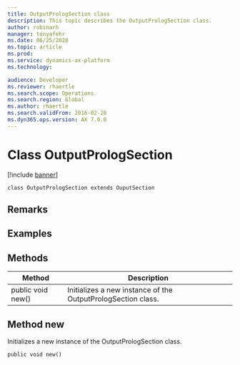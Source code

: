 ```yaml
---
title: OutputPrologSection class
description: This topic describes the OutputPrologSection class.
author: robinarh
manager: tonyafehr
ms.date: 06/25/2020
ms.topic: article
ms.prod: 
ms.service: dynamics-ax-platform
ms.technology: 

audience: Developer
ms.reviewer: rhaertle
ms.search.scope: Operations
ms.search.region: Global
ms.author: rhaertle
ms.search.validFrom: 2016-02-28
ms.dyn365.ops.version: AX 7.0.0
---
```


# Class OutputPrologSection

[!include [banner](../includes/banner.md)]

```xpp
class OutputPrologSection extends OuputSection
```

## Remarks

## Examples

## Methods

| Method            | Description                                                  |
|-------------------|--------------------------------------------------------------|
| public void new() | Initializes a new instance of the OutputPrologSection class. |

## Method new

Initializes a new instance of the OutputPrologSection class.

```xpp
public void new()
```


